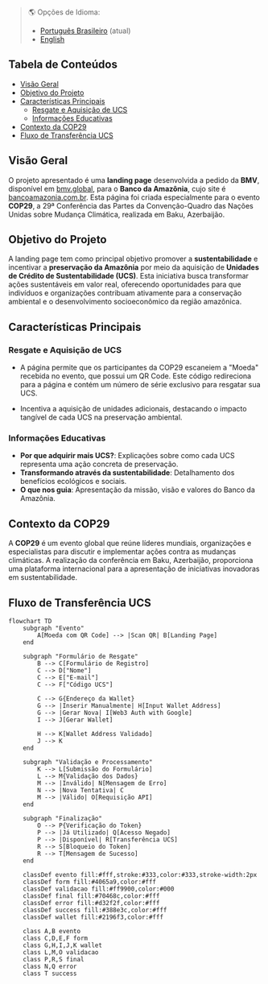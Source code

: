 > 🌎 Opções de Idioma:
>
> -  [Português Brasileiro](#) (atual)
> -  [English](./docs/en/README.md)

## Tabela de Conteúdos

-  [Visão Geral](#visão-geral)
-  [Objetivo do Projeto](#objetivo-do-projeto)
-  [Características Principais](#características-principais)
   -  [Resgate e Aquisição de UCS](#resgate-e-aquisição-de-ucs)
   -  [Informações Educativas](#informações-educativas)
-  [Contexto da COP29](#contexto-da-cop29)
-  [Fluxo de Transferência UCS](#fluxo-de-transferência-ucs)

## Visão Geral

O projeto apresentado é uma **landing page** desenvolvida a pedido da **BMV**, disponível em [bmv.global](https://www.bmv.global/), para o **Banco da Amazônia**, cujo site é [bancoamazonia.com.br](https://www.bancoamazonia.com.br/). Esta página foi criada especialmente para o evento **COP29**, a 29ª Conferência das Partes da Convenção-Quadro das Nações Unidas sobre Mudança Climática, realizada em Baku, Azerbaijão.

## Objetivo do Projeto

A landing page tem como principal objetivo promover a **sustentabilidade** e incentivar a **preservação da Amazônia** por meio da aquisição de **Unidades de Crédito de Sustentabilidade (UCS)**. Esta iniciativa busca transformar ações sustentáveis em valor real, oferecendo oportunidades para que indivíduos e organizações contribuam ativamente para a conservação ambiental e o desenvolvimento socioeconômico da região amazônica.

## Características Principais

### Resgate e Aquisição de UCS

-  A página permite que os participantes da COP29 escaneiem a "Moeda" recebida no evento, que possui um QR Code. Este código redireciona para a página e contém um número de série exclusivo para resgatar sua UCS.

-  Incentiva a aquisição de unidades adicionais, destacando o impacto tangível de cada UCS na preservação ambiental.

### Informações Educativas

-  **Por que adquirir mais UCS?**: Explicações sobre como cada UCS representa uma ação concreta de preservação.
-  **Transformando através da sustentabilidade**: Detalhamento dos benefícios ecológicos e sociais.
-  **O que nos guia**: Apresentação da missão, visão e valores do Banco da Amazônia.

## Contexto da COP29

A **COP29** é um evento global que reúne líderes mundiais, organizações e especialistas para discutir e implementar ações contra as mudanças climáticas. A realização da conferência em Baku, Azerbaijão, proporciona uma plataforma internacional para a apresentação de iniciativas inovadoras em sustentabilidade.

## Fluxo de Transferência UCS

```mermaid
flowchart TD
    subgraph "Evento"
        A[Moeda com QR Code] --> |Scan QR| B[Landing Page]
    end

    subgraph "Formulário de Resgate"
        B --> C[Formulário de Registro]
        C --> D["Nome"]
        C --> E["E-mail"]
        C --> F["Código UCS"]

        C --> G{Endereço da Wallet}
        G --> |Inserir Manualmente| H[Input Wallet Address]
        G --> |Gerar Nova| I[Web3 Auth with Google]
        I --> J[Gerar Wallet]

        H --> K[Wallet Address Validado]
        J --> K
    end

    subgraph "Validação e Processamento"
        K --> L[Submissão do Formulário]
        L --> M{Validação dos Dados}
        M --> |Inválido| N[Mensagem de Erro]
        N --> |Nova Tentativa| C
        M --> |Válido| O[Requisição API]
    end

    subgraph "Finalização"
        O --> P{Verificação do Token}
        P --> |Já Utilizado| Q[Acesso Negado]
        P --> |Disponível| R[Transferência UCS]
        R --> S[Bloqueio do Token]
        R --> T[Mensagem de Sucesso]
    end

    classDef evento fill:#fff,stroke:#333,color:#333,stroke-width:2px
    classDef form fill:#4065a9,color:#fff
    classDef validacao fill:#ff9900,color:#000
    classDef final fill:#70468c,color:#fff
    classDef error fill:#d32f2f,color:#fff
    classDef success fill:#388e3c,color:#fff
    classDef wallet fill:#2196f3,color:#fff

    class A,B evento
    class C,D,E,F form
    class G,H,I,J,K wallet
    class L,M,O validacao
    class P,R,S final
    class N,Q error
    class T success
```
